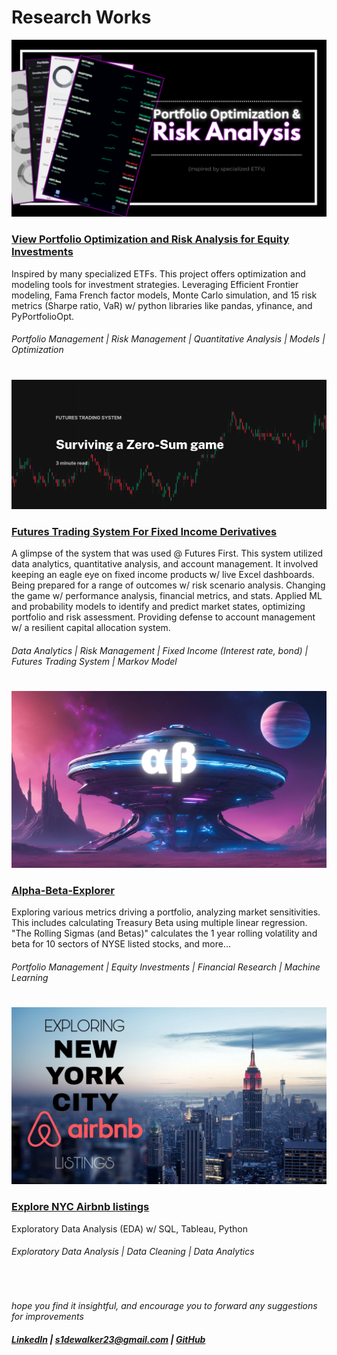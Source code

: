 # Research Works

![](screenshots/PRA.png)
### [View Portfolio Optimization and Risk Analysis for Equity Investments](https://github.com/s1dewalker/Portfolio_Analysis)
Inspired by many specialized ETFs. This project offers optimization and modeling tools for investment strategies. Leveraging Efficient Frontier modeling, Fama French factor models, Monte Carlo simulation, and 15 risk metrics (Sharpe ratio, VaR) w/ python libraries like pandas, yfinance, and PyPortfolioOpt. <br/>

###### Portfolio Management | Risk Management | Quantitative Analysis | Models | Optimization

#

![](screenshots/FTS3.jpg)
### [Futures Trading System For Fixed Income Derivatives](https://github.com/s1dewalker/Futures-trading)
A glimpse of the system that was used @ Futures First. This system utilized data analytics, quantitative analysis, and account management. It involved keeping an eagle eye on fixed income products w/ live Excel dashboards. Being prepared for a range of outcomes w/ risk scenario analysis. Changing the game w/ performance analysis, financial metrics, and stats. Applied ML and probability models to identify and predict market states, optimizing portfolio and risk assessment. Providing defense to account management w/ a resilient capital allocation system. <br/>

###### Data Analytics | Risk Management | Fixed Income (Interest rate, bond) | Futures Trading System | Markov Model

#

![](screenshots/ab.png)
### [Alpha-Beta-Explorer](https://github.com/s1dewalker/Alpha-Beta-Explorer)
Exploring various metrics driving a portfolio, analyzing market sensitivities. This includes calculating Treasury Beta using multiple linear regression. "The Rolling Sigmas (and Betas)" calculates the 1 year rolling volatility and beta for 10 sectors of NYSE listed stocks, and more... <br/>

###### Portfolio Management | Equity Investments | Financial Research | Machine Learning

#

![](screenshots/nyc_airbnb.jpg)
### [Explore NYC Airbnb listings](https://github.com/s1dewalker/Airbnb-listings-NYC)
Exploratory Data Analysis (EDA) w/ SQL, Tableau, Python
<br/>

###### Exploratory Data Analysis | Data Cleaning | Data Analytics

#

<br/>

*hope you find it insightful, and encourage you to forward any suggestions for improvements* <br/>
##### [LinkedIn](https://www.linkedin.com/in/sujay-bhaumik-d12/) | s1dewalker23@gmail.com | [GitHub](https://github.com/s1dewalker)
